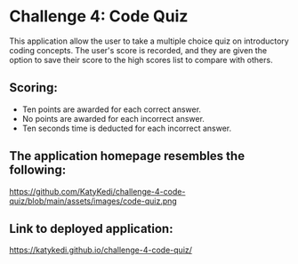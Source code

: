 # Challenge 4: Code Quiz

This application allow the user to take a multiple choice quiz on introductory coding concepts. The user's score is recorded, and they are given the option to save their score to the high scores list to compare with others.

## Scoring:
- Ten points are awarded for each correct answer.
- No points are awarded for each incorrect answer.
- Ten seconds time is deducted for each incorrect answer.

## The application homepage resembles the following:
https://github.com/KatyKedi/challenge-4-code-quiz/blob/main/assets/images/code-quiz.png

## Link to deployed application:
https://katykedi.github.io/challenge-4-code-quiz/
